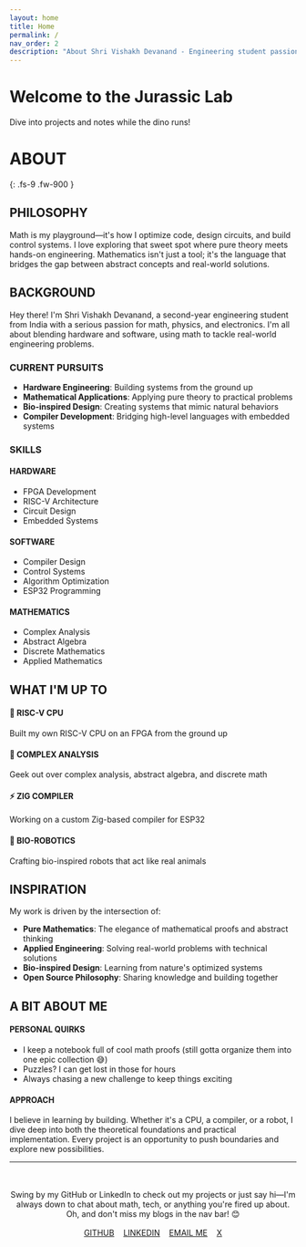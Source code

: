 ```yaml
---
layout: home
title: Home
permalink: /
nav_order: 2
description: "About Shri Vishakh Devanand - Engineering student passionate about math, physics, and electronics"
---
```


<div class="dino-hero">
  <h1>Welcome to the Jurassic Lab</h1>
  <p>Dive into projects and notes while the dino runs!</p>
</div>

<div class="dino-content">

# ABOUT
{: .fs-9 .fw-900 }

<div class="te-card">
  <h2>PHILOSOPHY</h2>
  <p>Math is my playground—it's how I optimize code, design circuits, and build control systems. I love exploring that sweet spot where pure theory meets hands-on engineering. Mathematics isn't just a tool; it's the language that bridges the gap between abstract concepts and real-world solutions.</p>
</div>

## BACKGROUND

Hey there! I'm Shri Vishakh Devanand, a second-year engineering student from India with a serious passion for math, physics, and electronics. I'm all about blending hardware and software, using math to tackle real-world engineering problems.

### CURRENT PURSUITS

- **Hardware Engineering**: Building systems from the ground up
- **Mathematical Applications**: Applying pure theory to practical problems  
- **Bio-inspired Design**: Creating systems that mimic natural behaviors
- **Compiler Development**: Bridging high-level languages with embedded systems

### SKILLS

<div class="te-grid">
  <div class="te-card-minimal">
    <h4>HARDWARE</h4>
    <ul>
      <li>FPGA Development</li>
      <li>RISC-V Architecture</li>
      <li>Circuit Design</li>
      <li>Embedded Systems</li>
    </ul>
  </div>
  
  <div class="te-card-minimal">
    <h4>SOFTWARE</h4>
    <ul>
      <li>Compiler Design</li>
      <li>Control Systems</li>
      <li>Algorithm Optimization</li>
      <li>ESP32 Programming</li>
    </ul>
  </div>
  
  <div class="te-card-minimal">
    <h4>MATHEMATICS</h4>
    <ul>
      <li>Complex Analysis</li>
      <li>Abstract Algebra</li>
      <li>Discrete Mathematics</li>
      <li>Applied Mathematics</li>
    </ul>
  </div>
</div>

## WHAT I'M UP TO

<div class="te-grid">
  <div class="te-card-minimal">
    <h4>🔧 RISC-V CPU</h4>
    <p>Built my own RISC-V CPU on an FPGA from the ground up</p>
  </div>
  
  <div class="te-card-minimal">
    <h4>📐 COMPLEX ANALYSIS</h4>
    <p>Geek out over complex analysis, abstract algebra, and discrete math</p>
  </div>
  
  <div class="te-card-minimal">
    <h4>⚡ ZIG COMPILER</h4>
    <p>Working on a custom Zig-based compiler for ESP32</p>
  </div>
  
  <div class="te-card-minimal">
    <h4>🤖 BIO-ROBOTICS</h4>
    <p>Crafting bio-inspired robots that act like real animals</p>
  </div>
</div>

## INSPIRATION

My work is driven by the intersection of:

- **Pure Mathematics**: The elegance of mathematical proofs and abstract thinking
- **Applied Engineering**: Solving real-world problems with technical solutions
- **Bio-inspired Design**: Learning from nature's optimized systems
- **Open Source Philosophy**: Sharing knowledge and building together

## A BIT ABOUT ME

<div class="te-grid">
  <div class="te-card-minimal">
    <h4>PERSONAL QUIRKS</h4>
    <ul>
      <li>I keep a notebook full of cool math proofs (still gotta organize them into one epic collection 😅)</li>
      <li>Puzzles? I can get lost in those for hours</li>
      <li>Always chasing a new challenge to keep things exciting</li>
    </ul>
  </div>
  
  <div class="te-card-minimal">
    <h4>APPROACH</h4>
    <p>I believe in learning by building. Whether it's a CPU, a compiler, or a robot, I dive deep into both the theoretical foundations and practical implementation. Every project is an opportunity to push boundaries and explore new possibilities.</p>
  </div>
</div>

</div>

---

<div style="text-align: center; margin: 3rem 0;">
  <p>Swing by my GitHub or LinkedIn to check out my projects or just say hi—I'm always down to chat about math, tech, or anything you're fired up about. Oh, and don't miss my blogs in the nav bar! 😊</p>
  <div style="display: flex; gap: 1rem; justify-content: center; margin-top: 1rem;">
    <a href="https://github.com/5iri" class="te-btn">GITHUB</a>
    <a href="https://linkedin.com/in/shri-vishakh-devanand" class="te-btn">LINKEDIN</a>
    <a href="mailto:shrivishakhdevanand@gmail.com" class="te-btn">EMAIL ME</a>
    <a href="https://x.com/lazybanananann" class="te-btn">X</a>
  </div>
</div>
